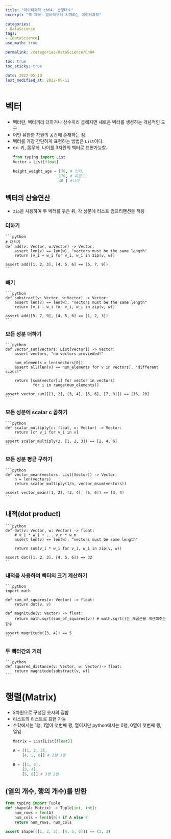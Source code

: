 ```yaml
---
title: "데이터과학 ch04. 선형대수"
excerpt: "책 제목: 밑바닥부터 시작하는 데이터과학"

categories:
- DataScience
tags:
- [DataScience]
use_math: true

permalink: /categories/DataScience/Ch04

toc: true
toc_sticky: true

date: 2022-05-10
last_modified_at: 2022-05-11
---
```


# 벡터
- 벡터란, 벡터끼리 더하거나 상수끼리 곱해지면 새로운 벡터를 생성하는 개념적인 도구
- 어떤 유한한 차원의 공간에 존재하는 점
- 벡터를 가장 간단하게 표현하는 방법은 `List`이다.
- ex. 키, 몸무게, 나이를 3차원의 벡터로 표현가능함. 
    ```python
    from typing import List
    Vector = List[float]

    height_weight_age = [70, # 인치,
                        170, # 파운드,
                        40 ] #나이
    ```

## 벡터의 산술연산
- `zip`을 사용하여 두 벡터를 묶은 뒤, 각 성분에 리스트 컴프티헨션을 적용

### 더하기
    ```python
    # 더하기
    def add(v: Vector, w:Vector) -> Vector:
        assert len(v) == len(w), "vectors must be the same length"
        return [v_i + w_i for v_i, w_i in zip(v, w)]

    assert add([1, 2, 3], [4, 5, 6] == [5, 7, 9]) 
    ```

### 빼기
    ```python
    def substract(v: Vector, w:Vector) -> Vector:
        assert len(v) == len(w), "vectors must be the same length"
        return [v_i - w_i for v_i, w_i in zip(v, w)]

    assert add([5, 7, 9], [4, 5, 6] == [1, 2, 3]) 
    ```

### 모든 성분 더하기
    ```python
    def vector_sum(vectors: List[Vector]) -> Vector:
        assert vectors, "no vectors provieded!"

        num_elements = len(vectors[0])
        assert all(len(v) == num_elements for v in vectors), "different sizes!"

        return [sum(vector[i] for vector in vectors)
                for i in range(num_elements)]

    assert vector_sum([[1, 2], [3, 4], [5, 6], [7, 8]]) == [16, 20]
    ```

### 모든 성분에 scalar c 곱하기
    ```python
    def scalar_multiply(c: float, v: Vector) -> Vector:
        return [c* v_i for v_i in v]

    assert scalar_multiply(2, [1, 2, 3]) == [2, 4, 6]
    ```

### 모든 성분 평균 구하기
    ```python
    def vector_mean(vectors: List[Vector]) -> Vector:
        n = len(vectors)
        return scalar_multiply(1/n, vector_msum(vectors))

    assert vector_mean([1, 2], [3, 4], [5, 6]) == [3, 4]
    ```

## 내적(dot product)
    ```python
    def dot(v: Vector, w: Vector) -> float:
        # v_1 * w_1 + ... v_n * w_n 
        assert len(v) == len(w), "vectors must be same length"

        return sum(v_i * w_i for v_i, w_i in zip(v, w))
        
    assert dot([1, 2, 3], [4, 5, 6]) == 32
    ```

### 내적을 사용하여 벡터의 크기 계산하기
    ```python
    import math

    def sum_of_squares(v: Vector) -> float:
        return dot(v, v)
    
    def magnitude(v: Vector) -> float:
        return math.sqrt(sum_of_squares(v)) # math.sqrt()는 제곱근을 계산해주는 함수
    
    assert magnitude([3, 4]) == 5
    ```
### 두 벡터간의 거리
    ```python
    def squared_distance(v: Vector, w: Vector)-> float:
        return magnitude(substract(v, w))
    ```

# 행렬(Matrix)
- 2차원으로 구성된 숫자의 집합
- 리스트의 리스트로 표현 가능 
- 수학에서는 1행, 1열이 첫번째 행, 열이지만 python에서는 0행, 0열이 첫번째 행, 열임
    ```python
    Matrix = List[List[float]]

    A = [[1, 2, 3],
        [4, 5, 6]] # 2행 3열

    B = [[1, 2],
        [3, 4],
        [5, 6]] # 3행 2열
    ```
## (열의 개수, 행의 개수)를 반환
```python
from typing import Tuple
def shape(A: Matrix) -> Tuple[int, int]:
    num_rows = len(A)
    num_cols = len(A[0]) if A else 0
    return num_rows, num_cols

assert shape([[1, 2, 3], [4, 5, 6]]) == (2, 3)
```